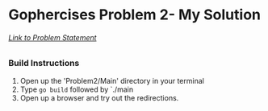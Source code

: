 # Gophercises Problem 2- My Solution
###### [Link to Problem Statement](https://courses.calhoun.io/lessons/les_goph_04)

### Build Instructions
1. Open up the 'Problem2/Main' directory in your terminal
2. Type `go build` followed by `./main
3. Open up a browser and try out the redirections.
